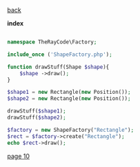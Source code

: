 [back](./page08.md)

**index**

```php

namespace TheRayCode\Factory;

include_once ('ShapeFactory.php');

function drawStuff(Shape $shape){
    $shape ->draw();
}

$shape1 = new Rectangle(new Position());
$shape2 = new Rectangle(new Position());

drawStuff($shape1);
drawStuff($shape2);

$factory = new ShapeFactory("Rectangle");
$rect = $factory->create("Rectangle");
echo $rect->draw();

```


[page 10](./page10.md)
